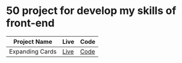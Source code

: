 # 50 project for develop my skills of front-end

| Project Name    | Live                                                                  | Code                                                                            |
| --------------- | --------------------------------------------------------------------- | ------------------------------------------------------------------------------- |
| Expanding Cards | [Live](https://ulascan54.github.io/frontendskills/1_expanding_cards/) | [Code](https://github.com/ulascan54/frontendskills/tree/main/1_expanding_cards) |
